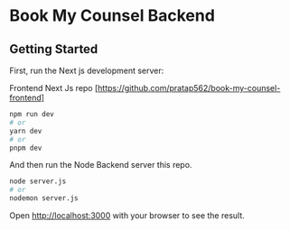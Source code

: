 # Book My Counsel Backend 

## Getting Started

First, run the Next js development server:

Frontend Next Js repo  [https://github.com/pratap562/book-my-counsel-frontend]

```bash
npm run dev
# or
yarn dev
# or
pnpm dev
```
And then run the Node Backend server this repo.


```bash
node server.js
# or
nodemon server.js
```

Open [http://localhost:3000](http://localhost:3000) with your browser to see the result.

